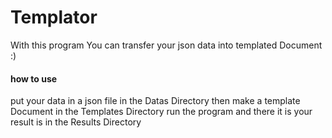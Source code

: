 # Templator
With this program You can transfer your json data into templated Document :)

#### how to use
put your data in a json file in the Datas Directory
then make a template Document in the Templates Directory
run the program
and there it is your result is in the Results Directory 
